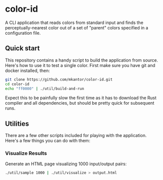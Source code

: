 # color-id

A CLI application that reads colors from standard input and finds the 
perceptually-nearest color out of a set of "parent" colors specified in a 
configuration file.

## Quick start

This repository contains a handy script to build the application from source.
Here's how to use it to test a single color. First make sure you have git and 
docker installed, then:

```sh
git clone https://github.com/mkantor/color-id.git
cd color-id
echo "ff0000" | ./util/build-and-run
```

Expect this to be painfully slow the first time as it has to download the Rust 
compiler and all dependencies, but should be pretty quick for subsequent runs.

## Utilities

There are a few other scripts included for playing with the application. Here's
a few things you can do with them:

### Visualize Results

Generate an HTML page visualizing 1000 input/output pairs:

```sh
./util/sample 1000 | ./util/visualize > output.html
```
